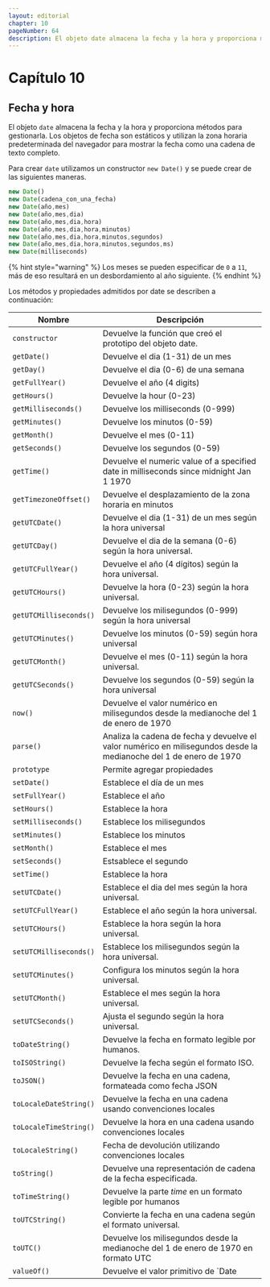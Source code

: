 ```yaml
---
layout: editorial
chapter: 10
pageNumber: 64
description: El objeto date almacena la fecha y la hora y proporciona métodos para administrarla. Los objetos Date son estáticos y utilizan la zona horaria predeterminada del navegador para mostrar la fecha como una cadena de texto completo.
---
```


# Capítulo 10

## Fecha y hora

El objeto `date` almacena la fecha y la hora y proporciona métodos para gestionarla. Los objetos de fecha son estáticos y utilizan la zona horaria predeterminada del navegador para mostrar la fecha como una cadena de texto completo.

Para crear `date` utilizamos un constructor `new Date()` y se puede crear de las siguientes maneras.

```javascript
new Date()
new Date(cadena_con_una_fecha)
new Date(año,mes)
new Date(año,mes,dia)
new Date(año,mes,dia,hora)
new Date(año,mes,dia,hora,minutos)
new Date(año,mes,dia,hora,minutos,segundos)
new Date(año,mes,dia,hora,minutos,segundos,ms)
new Date(milliseconds)
```

{% hint style="warning" %}
Los meses se pueden especificar de `0` a `11`, más de eso resultará en un desbordamiento al año siguiente.
{% endhint %}

Los métodos y propiedades admitidos por date se describen a continuación:

| Nombre                   | Descripción                                                  |
| ---------------------- | -------------------------------------------------------------- |
| `constructor`          | Devuelve la función que creó el prototipo del objeto date.     |
| `getDate()`            | Devuelve el dia (1-31) de un mes                               |
| `getDay()`             | Devuelve el dia (0-6) de una semana                            |
| `getFullYear()`        | Devuelve el año (4 digits)                                     |
| `getHours()`           | Devuelve la hour (0-23)                                        |
| `getMilliseconds()`    | Devuelve los milliseconds (0-999)                              |
| `getMinutes()`         | Devuelve los minutos (0-59)                                    |
| `getMonth()`           | Devuelve el mes (0-11)                                         |
| `getSeconds()`         | Devuelve los segundos (0-59)                                   |
| `getTime()`            | Devuelve el numeric value of a specified date in milliseconds since midnight Jan 1 1970 |
| `getTimezoneOffset()`  | Devuelve el desplazamiento de la zona horaria en minutos       |
| `getUTCDate()`         | Devuelve el dia (1-31) de un mes según la hora universal       |
| `getUTCDay()`          | Devuelve el dia de la semana (0-6) según la hora universal.    |
| `getUTCFullYear()`     | Devuelve el año (4 dígitos) según la hora universal.           |
| `getUTCHours()`        | Devuelve la hora (0-23) según la hora universal.               |
| `getUTCMilliseconds()` | Devuelve los milisegundos (0-999) según la hora universal      |
| `getUTCMinutes()`      | Devuelve los minutos (0-59) según hora universal               |
| `getUTCMonth()`        | Devuelve el mes (0-11) según la hora universal.                |
| `getUTCSeconds()`      | Devuelve los segundos (0-59) según la hora universal           |
| `now()`                | Devuelve el valor numérico en milisegundos desde la medianoche del 1 de enero de 1970 |
| `parse()`              | Analiza la cadena de fecha y devuelve el valor numérico en milisegundos desde la medianoche del 1 de enero de 1970 |
| `prototype`            | Permite agregar propiedades                                    |
| `setDate()`            | Establece el día de un mes                                     |
| `setFullYear()`        | Establece el año                                               |
| `setHours()`           | Establece la hora                                              |
| `setMilliseconds()`    | Establece los milisegundos                                     |
| `setMinutes()`         | Establece los minutos                                          |
| `setMonth()`           | Establece el mes                                               |
| `setSeconds()`         | Estsablece el segundo                                          |
| `setTime()`            | Establece la hora                                              |
| `setUTCDate()`         | Establece el dia del mes según la hora universal.              |
| `setUTCFullYear()`     | Establece el año según la hora universal.                      |
| `setUTCHours()`        | Establece la hora según la hora universal.                     |
| `setUTCMilliseconds()` | Establece los milisegundos según la hora universal.            |
| `setUTCMinutes()`      | Configura los minutos según la hora universal.                 |
| `setUTCMonth()`        | Establece el mes según la hora universal.                      |
| `setUTCSeconds()`      | Ajusta el segundo según la hora universal.                     |
| `toDateString()`       | Devuelve la fecha en formato legible por humanos.              |
| `toISOString()`        | Devuelve la fecha según el formato ISO.                        |
| `toJSON()`             | Devuelve la fecha en una cadena, formateada como fecha JSON    |
| `toLocaleDateString()` | Devuelve la fecha en una cadena usando convenciones locales    |
| `toLocaleTimeString()` | Devuelve la hora en una cadena usando convenciones locales     |
| `toLocaleString()`     | Fecha de devolución utilizando convenciones locales            |
| `toString()`           | Devuelve una representación de cadena de la fecha especificada. |
| `toTimeString()`       | Devuelve la parte _time_ en un formato legible por humanos     |
| `toUTCString()`        | Convierte la fecha en una cadena según el formato universal.   |
| `toUTC()`              | Devuelve los milisegundos desde la medianoche del 1 de enero de 1970 en formato UTC |
| `valueOf()`            | Devuelve el valor primitivo de `Date                           |
